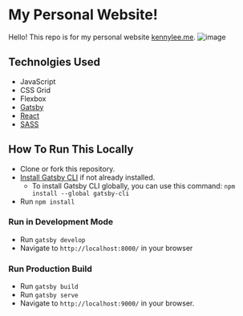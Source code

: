 # My Personal Website!
Hello! This repo is for my personal website [kennylee.me](https://kennylee.me).
![image](https://user-images.githubusercontent.com/55815393/90320388-d29bc880-def5-11ea-9969-738b37b23a66.png)


## Technolgies Used

* JavaScript
* CSS Grid
* Flexbox
* [Gatsby](https://www.gatsbyjs.org/)
* [React](https://reactjs.org/)
* [SASS](https://sass-lang.com/)

## How To Run This Locally
* Clone or fork this repository.
* [Install Gatsby CLI](https://www.gatsbyjs.org/tutorial/part-zero/#install-gatsby-cli) if not already installed. 
  * To install Gatsby CLI globally, you can use this command: `npm install --global gatsby-cli`
* Run `npm install`

### Run in Development Mode
* Run `gatsby develop` 
* Navigate to `http://localhost:8000/` in your browser

### Run Production Build
* Run `gatsby build`
* Run `gatsby serve`
* Navigate to `http://localhost:9000/` in your browser.
